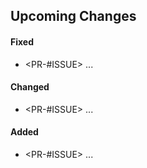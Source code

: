 ## Upcoming Changes

#### Fixed

- <PR-#ISSUE> ...

#### Changed

- <PR-#ISSUE> ...

#### Added

- <PR-#ISSUE> ...